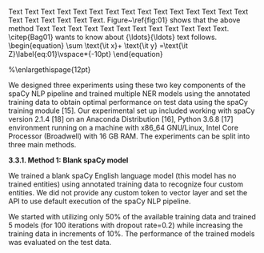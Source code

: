 Text Text Text Text Text Text  Text Text Text Text Text Text Text
Text Text  Text Text Text Text Text Text. Figure~\ref{fig:01}
shows that the above method  Text Text Text Text  Text Text Text
Text Text Text  Text Text.  \citep{Bag01} wants to know about
{\ldots}{\ldots} text follows.
\begin{equation}
\sum \text{\it x}+ \text{\it y} =\text{\it Z}\label{eq:01}\vspace*{-10pt}
\end{equation}

%\enlargethispage{12pt}





We designed three experiments using these two key components of the spaCy NLP pipeline and trained multiple NER models using the annotated training data to obtain optimal performance on test data using the spaCy training module [15]. Our experimental set up included working with spaCy version 2.1.4 [18] on an Anaconda Distribution [16], Python 3.6.8 [17] environment running on a machine with x86_64 GNU/Linux, Intel Core Processor (Broadwell) with 16 GB RAM. The experiments can be split into three main methods.



**3.3.1. Method 1: Blank spaCy model**



We trained a blank spaCy English language model (this model has no trained entities) using annotated training data to recognize four custom entities. We did not provide any custom token to vector layer and set the API to use default execution of the spaCy NLP pipeline.



We started with utilizing only 50% of the available training data and trained 5 models (for 100 iterations with dropout rate=0.2) while increasing the training data in increments of 10%. The performance of the trained models was evaluated on the test data.